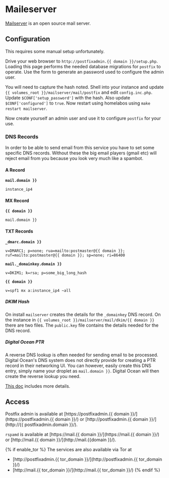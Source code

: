 # Maileserver

[Mailserver](https://github.com/hardware/mailserver#dns-setup) is an open source mail server.

## Configuration

This requires some manual setup unfortunately.

Drive your web browser to `http://postfixadmin.{{ domain }}/setup.php`.  Loading this page performs the
needed database migrations for `postfix` to operate.  Use the form to generate an password used to
configure the admin user.

You will need to capture the hash noted.  Shell into your instance and update
`{{ volumes_root }}/mailserver/mail/postfix` and edit `config.inc.php`.  Update `$CONF['setup_password']`
with the hash.  Also update `$CONF['configured']` to `true`.  Now restart using homelabos
using `make restart mailserver`.

Now create yourself an admin user and use it to configure `postfix` for your use.

### DNS Records

In order to be able to send email from this service you have to set some specific DNS records.  Without these
the big email players (gmail etc) will reject email from you because you look very much like a spambot.

#### A Record

**`mail.domain }}`**
```
instance_ip4
```

#### MX Record

**`{{ domain }}`**
```
mail.domain }}
```

#### TXT Records

**`_dmarc.domain }}`**
```
v=DMARC1; p=none; rua=mailto:postmaster@{{ domain }}; ruf=mailto:postmaster@{{ domain }}; sp=none; ri=86400
```

**`mail._domainkey.domain }}`**
```
v=DKIM1; k=rsa; p=some_big_long_hash
```

**`{{ domain }}`**
```
v=spf1 mx a:instance_ip4 ~all
```

##### DKIM Hash

On install `mailserver` creates the details for the `_domainkey` DNS record.  On the instance in
`{{ volumes_root }}/mailserver/mail/dkim/{{ domain }}` there are two files.  The `public.key` file contains the details needed for the DNS record.

##### Digital Ocean PTR

A reverse DNS lookup is often needed for sending email to be processed.  Digital Ocean's DNS system does
not directly provide for creating a PTR record in their networking UI.  You can however, easily create
this DNS entry, simply name your droplet as `mail.domain }}`.  Digital Ocean will then create the reverse
lookup you need.


[This doc](https://github.com/hardware/mailserver#dns-records-and-reverse-ptr) includes more details.

## Access

Postfix admin is available at [https://postfixadmin.{{ domain }}/](https://postfixadmin.{{ domain }}/) or
[http://postfixadmin.{{ domain }}/](http://{{ postfixadmin.domain }}/).

`rspamd` is available at [https://mail.{{ domain }}/](https://mail.{{ domain }}/) or
[http://mail.{{ domain }}/](http://mail.{{domain }}/).

{% if enable_tor %}
The services are also available via Tor at

* [http://postfixadmin.{{ tor_domain }}/](http://postfixadmin.{{ tor_domain }}/)
* [http://mail.{{ tor_domain }}/](http://mail.{{ tor_domain }}/)
{% endif %}

